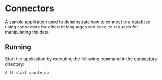 # Connectors

A sample application used to demonstrate how to connect to a database using connectors for different languages and execute requests for manipulating the data.

## Running

Start the application by executing the following command in the [connectors](../../../connectors) directory:

```console
$ tt start sample_db
```
